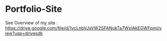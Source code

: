 # Portfolio-Site

See Overview of my site : 
 https://drive.google.com/file/d/1vcLnbVJsVW2SFANukTa7WxlAkEGWFpmj/view?usp=drivesdk

